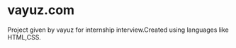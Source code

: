 # vayuz.com
Project given by vayuz for internship interview.Created using languages like HTML,CSS.


